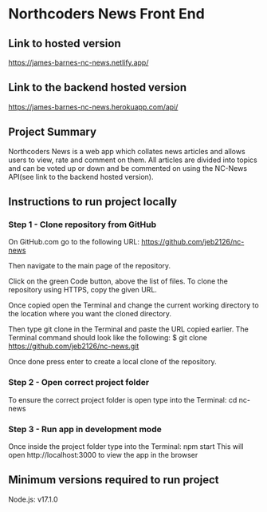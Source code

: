 # Northcoders News Front End

## Link to hosted version

https://james-barnes-nc-news.netlify.app/

## Link to the backend hosted version

https://james-barnes-nc-news.herokuapp.com/api/

## Project Summary

Northcoders News is a web app which collates news articles and allows users to view, rate and comment on them. All articles are divided into topics and can be voted up or down and be commented on using the NC-News API(see link to the backend hosted version).

## Instructions to run project locally

### Step 1 - Clone repository from GitHub

On GitHub.com go to the following URL: https://github.com/jeb2126/nc-news

Then navigate to the main page of the repository.

Click on the green Code button, above the list of files. To clone the repository using HTTPS, copy the given URL.

Once copied open the Terminal and change the current working directory to the location where you want the cloned directory.

Then type git clone in the Terminal and paste the URL copied earlier.
The Terminal command should look like the following: $ git clone https://github.com/jeb2126/nc-news.git

Once done press enter to create a local clone of the repository.

### Step 2 - Open correct project folder

To ensure the correct project folder is open type into the Terminal: cd nc-news

### Step 3 - Run app in development mode

Once inside the project folder type into the Terminal: npm start
This will open http://localhost:3000 to view the app in the browser

## Minimum versions required to run project

Node.js: v17.1.0
